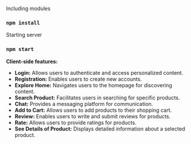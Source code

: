 Including modules
### `npm install`

Starting server

### `npm start`

**Client-side features:**

- **Login:** Allows users to authenticate and access personalized content.
- **Registration:** Enables users to create new accounts.
- **Explore Home:** Navigates users to the homepage for discovering content.
- **Search Product:** Facilitates users in searching for specific products.
- **Chat:** Provides a messaging platform for communication.
- **Add to Cart:** Allows users to add products to their shopping cart.
- **Review:** Enables users to write and submit reviews for products.
- **Rate:** Allows users to provide ratings for products.
- **See Details of Product:** Displays detailed information about a selected product.
